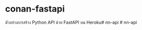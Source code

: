 # conan-fastapi
ตัวอย่างการสร้าง Python API ด้วย FastAPI บน Heroku#   n n - a p i  
 #   n n - a p i  
 